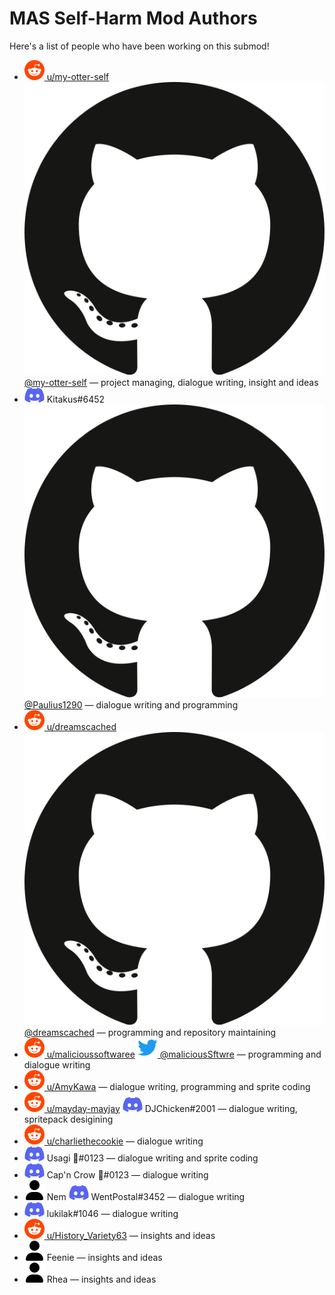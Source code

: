 # MAS Self-Harm Mod Authors

Here's a list of people who have been working on this submod!

* [![reddit](.github/icons/reddit.svg) u/my-otter-self](https://reddit.com/u/my-otter-self)
  [![github](.github/icons/github.svg) @my-otter-self](https://github.com/my-otter-self)
  — project managing, dialogue writing, insight and ideas
* ![discord](.github/icons/discord.svg) Kitakus#6452
   [![github](.github/icons/github.svg) @Paulius1290](https://github.com/Paulius1290)
  — dialogue writing and programming
* [![reddit](.github/icons/reddit.svg) u/dreamscached](https://reddit.com/u/dreamscached)
  [![github](.github/icons/github.svg) @dreamscached](https://github.com/dreamscached)
  — programming and repository maintaining
* [![reddit](.github/icons/reddit.svg) u/malicioussoftwaree](https://reddit.com/u/malicioussoftwaree)
  [![twitter](.github/icons/twitter.svg) @maliciousSftwre](https://twitter.com/maliciousSftwre)
  — programming and dialogue writing
* [![reddit](.github/icons/reddit.svg) u/AmyKawa](https://reddit.com/u/AmyKawa)
  — dialogue writing, programming and sprite coding
* [![reddit](.github/icons/reddit.svg) u/mayday-mayjay](https://reddit.com/u/mayday-mayjay)
  ![discord](.github/icons/discord.svg) DJChicken#2001
  — dialogue writing, spritepack desigining
* [![reddit](.github/icons/reddit.svg) u/charliethecookie](https://reddit.com/u/charliethecookie)
  — dialogue writing
* ![discord](.github/icons/discord.svg) Usagi 🌈#0123
  — dialogue writing and sprite coding
* ![discord](.github/icons/discord.svg) Cap'n Crow 🌈#0123
  — dialogue writing
* ![user](.github/icons/user.svg) Nem
  ![discord](.github/icons/discord.svg) WentPostal#3452
  — dialogue writing
* ![discord](.github/icons/discord.svg) lukilak#1046
  — dialogue writing
* [![reddit](.github/icons/reddit.svg) u/History_Variety63](https://reddit.com/u/History_Variety63)
  — insights and ideas
* ![user](.github/icons/user.svg) Feenie
  — insights and ideas
* ![user](.github/icons/user.svg) Rhea
  — insights and ideas
